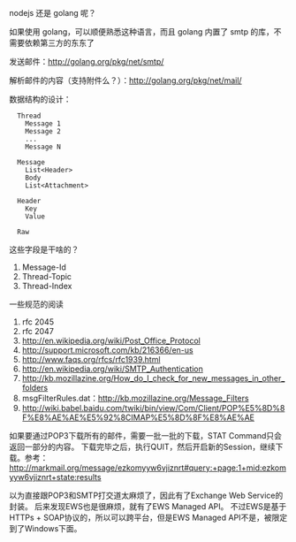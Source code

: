 nodejs 还是 golang 呢？

如果使用 golang，可以顺便熟悉这种语言，而且 golang 内置了 smtp 的库，不需要依赖第三方的东东了

发送邮件：<http://golang.org/pkg/net/smtp/>

解析邮件的内容（支持附件么？）：<http://golang.org/pkg/net/mail/>


数据结构的设计：

```
  Thread
    Message 1
    Message 2
    ...
    Message N

  Message
    List<Header>
    Body
    List<Attachment>

  Header
    Key
    Value

  Raw
```

这些字段是干啥的？

1. Message-Id
2. Thread-Topic
3. Thread-Index


一些规范的阅读

1. rfc 2045
2. rfc 2047
3. http://en.wikipedia.org/wiki/Post_Office_Protocol
4. http://support.microsoft.com/kb/216366/en-us
5. http://www.faqs.org/rfcs/rfc1939.html
6. http://en.wikipedia.org/wiki/SMTP_Authentication
7. http://kb.mozillazine.org/How_do_I_check_for_new_messages_in_other_folders
8. msgFilterRules.dat：<http://kb.mozillazine.org/Message_Filters>
9. http://wiki.babel.baidu.com/twiki/bin/view/Com/Client/POP%E5%8D%8F%E8%AE%AE%E5%92%8CIMAP%E5%8D%8F%E8%AE%AE

如果要通过POP3下载所有的邮件，需要一批一批的下载，STAT Command只会返回一部分的内容。
下载完毕之后，执行QUIT，然后开启新的Session，继续下载。参考：<http://markmail.org/message/ezkomyyw6vjiznrt#query:+page:1+mid:ezkomyyw6vjiznrt+state:results>

以为直接跟POP3和SMTP打交道太麻烦了，因此有了Exchange Web Service的封装。
后来发现EWS也是很麻烦，就有了EWS Managed API。
不过EWS是基于HTTPs + SOAP协议的，所以可以跨平台，但是EWS Managed API不是，被限定到了Windows下面。
